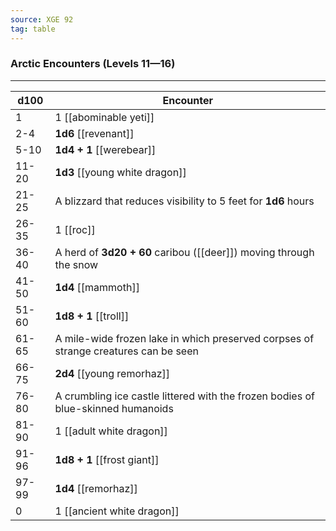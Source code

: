 ```yaml
---
source: XGE 92
tag: table
---
```


### Arctic Encounters (Levels 11—16)
---
|d100|Encounter|
|----|------------|
|1|1 [[abominable yeti]]|
|2-4|**1d6** [[revenant]]|
|5-10|**1d4 + 1** [[werebear]]|
|11-20|**1d3** [[young white dragon]]|
|21-25|A blizzard that reduces visibility to 5 feet for **1d6** hours|
|26-35|1 [[roc]]|
|36-40|A herd of **3d20 + 60** caribou ([[deer]]) moving through the snow|
|41-50|**1d4** [[mammoth]]|
|51-60|**1d8 + 1** [[troll]]|
|61-65|A mile-wide frozen lake in which preserved corpses of strange creatures can be seen|
|66-75|**2d4** [[young remorhaz]]|
|76-80|A crumbling ice castle littered with the frozen bodies of blue-skinned humanoids|
|81-90|1 [[adult white dragon]]|
|91-96|**1d8 + 1** [[frost giant]]|
|97-99|**1d4** [[remorhaz]]|
|0|1 [[ancient white dragon]]|
